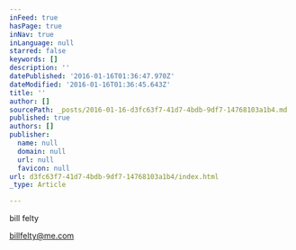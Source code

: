 ```yaml
---
inFeed: true
hasPage: true
inNav: true
inLanguage: null
starred: false
keywords: []
description: ''
datePublished: '2016-01-16T01:36:47.970Z'
dateModified: '2016-01-16T01:36:45.643Z'
title: ''
author: []
sourcePath: _posts/2016-01-16-d3fc63f7-41d7-4bdb-9df7-14768103a1b4.md
published: true
authors: []
publisher:
  name: null
  domain: null
  url: null
  favicon: null
url: d3fc63f7-41d7-4bdb-9df7-14768103a1b4/index.html
_type: Article

---
```

bill felty

billfelty@me.com